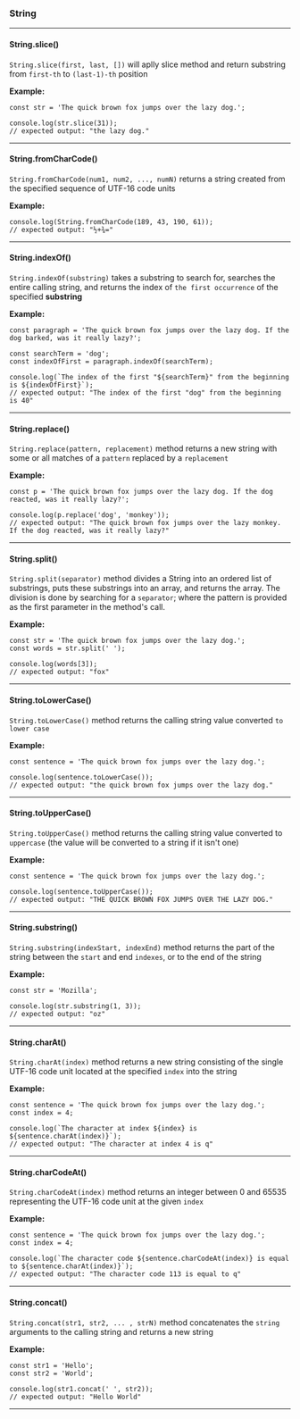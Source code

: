 ### String ###

---
#### String.slice() ####
`String.slice(first, last, [])` will aplly slice method and return substring from `first-th` to `(last-1)-th` position

**Example:**
```
const str = 'The quick brown fox jumps over the lazy dog.';

console.log(str.slice(31));
// expected output: "the lazy dog."
```
---


#### String.fromCharCode() ####
`String.fromCharCode(num1, num2, ..., numN)` returns a string created from the specified sequence of UTF-16 code units

**Example:**
```
console.log(String.fromCharCode(189, 43, 190, 61));
// expected output: "½+¾="
```
---


#### String.indexOf() ####
`String.indexOf(substring)` takes a substring to search for, searches the entire calling string, and returns the index of `the first occurrence` of the specified **substring**

**Example:**
```
const paragraph = 'The quick brown fox jumps over the lazy dog. If the dog barked, was it really lazy?';

const searchTerm = 'dog';
const indexOfFirst = paragraph.indexOf(searchTerm);

console.log(`The index of the first "${searchTerm}" from the beginning is ${indexOfFirst}`);
// expected output: "The index of the first "dog" from the beginning is 40"
```
---


#### String.replace() ####
`String.replace(pattern, replacement)` method returns a new string with some or all matches of a `pattern` replaced by a `replacement`

**Example:**
```
const p = 'The quick brown fox jumps over the lazy dog. If the dog reacted, was it really lazy?';

console.log(p.replace('dog', 'monkey'));
// expected output: "The quick brown fox jumps over the lazy monkey. If the dog reacted, was it really lazy?"
```
---


#### String.split() ####
`String.split(separator)` method divides a String into an ordered list of substrings, puts these substrings into an array, and returns the array. The division is done by searching for a `separator`; where the pattern is provided as the first parameter in the method's call.

**Example:**
```
const str = 'The quick brown fox jumps over the lazy dog.';
const words = str.split(' ');

console.log(words[3]);
// expected output: "fox"
```
---


#### String.toLowerCase() ####
`String.toLowerCase()` method returns the calling string value converted `to lower case`

**Example:**
```
const sentence = 'The quick brown fox jumps over the lazy dog.';

console.log(sentence.toLowerCase());
// expected output: "the quick brown fox jumps over the lazy dog."
```
---


#### String.toUpperCase() ####
`String.toUpperCase()` method returns the calling string value converted to `uppercase` (the value will be converted to a string if it isn't one)

**Example:**
```
const sentence = 'The quick brown fox jumps over the lazy dog.';

console.log(sentence.toUpperCase());
// expected output: "THE QUICK BROWN FOX JUMPS OVER THE LAZY DOG."
```
---


#### String.substring() ####
`String.substring(indexStart, indexEnd)` method returns the part of the string between the `start` and end `indexes`, or to the end of the string

**Example:**
```
const str = 'Mozilla';

console.log(str.substring(1, 3));
// expected output: "oz"
```
---


#### String.charAt() ####
`String.charAt(index)` method returns a new string consisting of the single UTF-16 code unit located at the specified `index` into the string

**Example:**
```
const sentence = 'The quick brown fox jumps over the lazy dog.';
const index = 4;

console.log(`The character at index ${index} is ${sentence.charAt(index)}`);
// expected output: "The character at index 4 is q"
```
---
#### String.charCodeAt() ####
`String.charCodeAt(index)` method returns an integer between 0 and 65535 representing the UTF-16 code unit at the given `index`

**Example:**
```
const sentence = 'The quick brown fox jumps over the lazy dog.';
const index = 4;

console.log(`The character code ${sentence.charCodeAt(index)} is equal to ${sentence.charAt(index)}`);
// expected output: "The character code 113 is equal to q"
```
---


#### String.concat() ####
`String.concat(str1, str2, ... , strN)` method concatenates the `string` arguments to the calling string and returns a new string

**Example:**
```
const str1 = 'Hello';
const str2 = 'World';

console.log(str1.concat(' ', str2));
// expected output: "Hello World"
```
---
